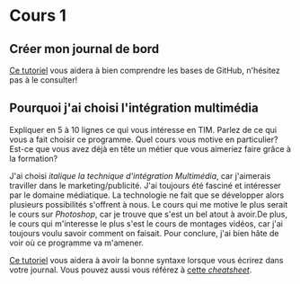 # Cours 1
## Créer mon journal de bord
[Ce tutoriel](https://guides.github.com/activities/hello-world/) vous aidera à bien comprendre les bases de GitHub, n'hésitez pas à le consulter!

## Pourquoi j'ai choisi l'intégration multimédia
Expliquer en 5 à 10 lignes ce qui vous intéresse en TIM. Parlez de ce qui vous a fait choisir ce programme. Quel cours vous motive en particulier? Est-ce que vous avez déjà en tête un métier que vous aimeriez faire grâce à la formation? 

J'ai choisi *italique la technique d'intégration Multimédia*, car j'aimerais traviller dans le marketing/publicité. J'ai toujours été fasciné et intéresser par le domaine médiatique. La technologie ne fait que se développer alors plusieurs possibilités s'offrent à nous. Le cours qui me motive le plus serait le cours sur *Photoshop*, car je trouve que s'est un bel atout à avoir.De plus, le cours qui m'interesse le plus s'est le cours de montages vidéos, car j'ai toujours voulu savoir comment on faisait. Pour conclure, j'ai bien hâte de voir où ce programme va m'amener.

[Ce tutoriel](https://guides.github.com/features/mastering-markdown/) vous aidera à avoir la bonne syntaxe lorsque vous écrirez dans votre journal. Vous pouvez aussi vous référez à [cette *cheatsheet*](https://github.com/tchapi/markdown-cheatsheet/blob/master/README.md). 

